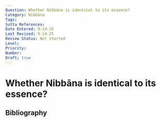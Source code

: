 ```yaml
---
Question: Whether Nibbāna is identical to its essence?
Category: Nibbāna
Tags: 
Sutta References: 
Date Entered: 9-14-25
Last Revised: 9-14-25
Review Status: Not started
Level: 
Priority: 
Number: 
Draft: true
---
```


# Whether Nibbāna is identical to its essence?

## Bibliography

<!-- 

Notes:



-->